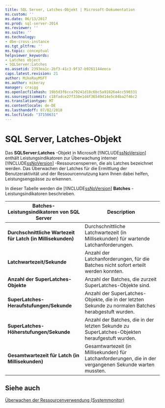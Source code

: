 ```yaml
---
title: SQL Server, Latches-Objekt | Microsoft-Dokumentation
ms.custom: ''
ms.date: 06/13/2017
ms.prod: sql-server-2014
ms.reviewer: ''
ms.suite: ''
ms.technology:
- dbe-cross-instance
ms.tgt_pltfrm: ''
ms.topic: conceptual
helpviewer_keywords:
- Latches object
- SQLServer:Latches
ms.assetid: 2393ea1c-2bf3-41c3-9f37-b9761144eeca
caps.latest.revision: 21
author: MikeRayMSFT
ms.author: mikeray
manager: craigg
ms.openlocfilehash: 19b5d3f6cca79241d18c6bc5a91826a4cc590331
ms.sourcegitcommit: c18fadce27f330e1d4f36549414e5c84ba2f46c2
ms.translationtype: MT
ms.contentlocale: de-DE
ms.lasthandoff: 07/02/2018
ms.locfileid: "37150631"
---
```

# <a name="sql-server-latches-object"></a>SQL Server, Latches-Objekt
  Das **SQLServer:Latches** -Objekt in Microsoft [!INCLUDE[ssNoVersion](../../includes/ssnoversion-md.md)] enthält Leistungsindikatoren zur Überwachung interner [!INCLUDE[ssNoVersion](../../includes/ssnoversion-md.md)] -Ressourcensperren, die als Latches bezeichnet werden. Das Überwachen der Latches für die Ermittlung der Benutzeraktivität und der Ressourcennutzung kann Ihnen dabei helfen, Leistungsengpässe zu erkennen.  
  
 In dieser Tabelle werden die [!INCLUDE[ssNoVersion](../../includes/ssnoversion-md.md)] **Batches** -Leistungsindikatoren beschrieben.  
  
|Batches-Leistungsindikatoren von SQL Server|Description|  
|---------------------------------|-----------------|  
|**Durchschnittliche Wartezeit für Latch (in Millisekunden)**|Durchschnittliche Latchwartezeit (in Millisekunden) für wartende Latchanforderungen.|  
|**Latchwartezeit/Sekunde**|Anzahl der Latchanforderungen, für die Batches nicht sofort erteilt werden konnten.|  
|**Anzahl der SuperLatches-Objekte**|Anzahl der Batches, die zurzeit SuperLatches-Objekte sind.|  
|**SuperLatches-Heraufstufungen/Sekunde**|Anzahl der SuperLatches-Objekte, die in der letzten Sekunde zu normalen Batches herabgestuft wurden.|  
|**SuperLatches-Höherstufungen/Sekunde**|Anzahl der Batches, die in der letzten Sekunde zu SuperLatches-Objekten heraufgestuft wurden.|  
|**Gesamtwartezeit für Latch (in Millisekunden)**|Gesamtwartezeit (in Millisekunden) für Latchanforderungen, die in der vergangenen Sekunde warten mussten.|  
  
## <a name="see-also"></a>Siehe auch  
 [Überwachen der Ressourcenverwendung &#40;Systemmonitor&#41;](monitor-resource-usage-system-monitor.md)  
  
  
